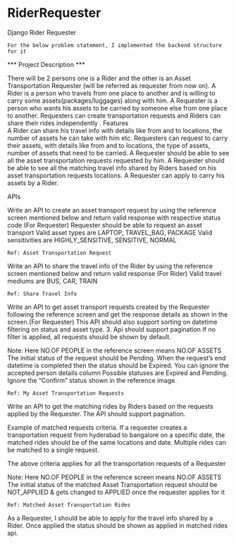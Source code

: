 # RiderRequester
 Django Rider Requester 
 
	For the below problem statement, I implemented the backend structure for it
	
*** Project Description ***

There will be 2 persons one is a Rider and the other is an Asset Transportation Requester (will be referred as requester from now on). 
A Rider is a person who travels from one place to another and is willing to carry some assets(packages/luggages) along with him. 
A Requester is a person who wants his assets to be carried by someone else from one place to another. 
Requesters can create transportation requests and Riders can share their rides independently
.
Features	
A Rider can share his travel info with details like from and to locations, the number of assets he can take with him etc. 
Requesters can request to carry their assets, with details like from and to locations, the type of assets, number of assets that need to be carried.
A Requester should be able to see all the asset transportation requests requested by him. 
A Requester should be able to see all the matching travel info shared by Riders based on his asset transportation requests locations. 
A Requester can apply to carry his assets by a Rider.

APIs

Write an API to create an asset transport request by using the reference screen mentioned below and return valid response with respective status code (For Requester)
Requester should be able to request an asset transport
Valid asset types are LAPTOP, TRAVEL_BAG, PACKAGE
Valid sensitivities are HIGHLY_SENSITIVE, SENSITIVE, NORMAL
	
	Ref: Asset Transportation Request

Write an API to share the travel info of the Rider by using the reference screen mentioned below and return valid response (For Rider)
Valid travel mediums are BUS, CAR, TRAIN

	Ref: Share Travel Info

Write an API to get asset transport requests created by the Requester following the reference screen and get the response details as shown in the screen.(For Requester)
This API should also support
sorting on datetime 
filtering on status and asset type.
3. Api should support pagination
 If no filter is applied, all requests should be shown by default. 


Note: 
Here NO.OF PEOPLE  in the reference screen means NO.OF ASSETS
The initial status of the request should be Pending.
When the request’s end datetime is completed then the status should be Expired.
You can ignore the accepted person details column
Possible statuses are Expired and Pending. Ignore the “Confirm” status shown in the reference image.

	Ref: My Asset Transportation Requests

Write an API to get the matching rides by Riders based on the requests applied by the Requester. The API should support pagination.

Example of matched requests criteria.
If a requester creates a transportation request from hyderabad to bangalore on a specific date, the matched rides should be of the same locations and date. Multiple rides can be matched to a single request.

The above criteria applies for all the transportation requests of a Requester

Note: 
Here NO.OF PEOPLE in the reference screen means NO.OF ASSETS
The initial status of the matched Asset Transportation request should be NOT_APPLIED & gets changed to APPLIED once the requester applies for it

	Ref: Matched Asset Transportation Rides

 As a Requester, I should be able to apply for the travel info shared by a Rider. Once applied the status should be shown as applied in matched rides api. 

